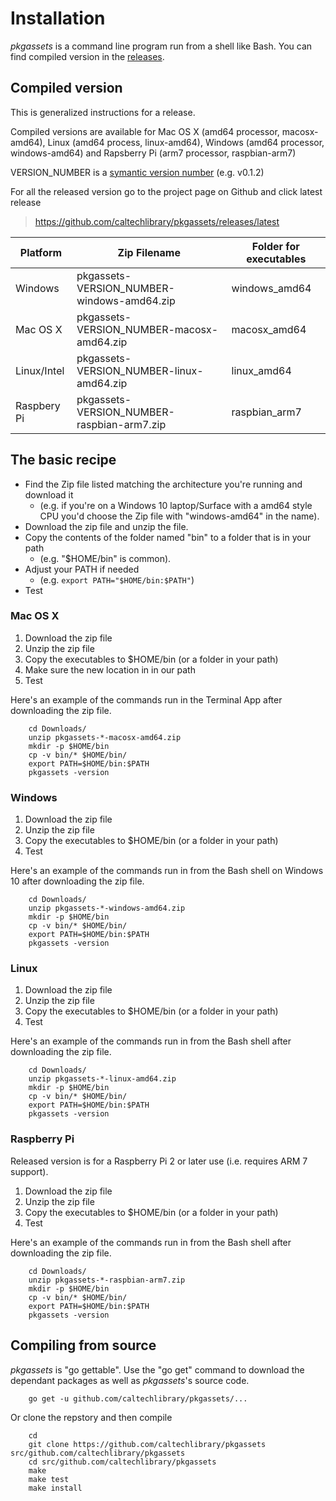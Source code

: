 
# Installation

*pkgassets* is a command line program run from a shell like Bash. You can find compiled
version in the [releases](https://github.com/caltechlibrary/pkgassets/releases/latest). 

## Compiled version

This is generalized instructions for a release. 

Compiled versions are available for Mac OS X (amd64 processor, macosx-amd64), Linux (amd64 process, linux-amd64), 
Windows (amd64 processor, windows-amd64) and Rapsberry Pi (arm7 processor, raspbian-arm7)

VERSION_NUMBER is a [symantic version number](http://semver.org/) (e.g. v0.1.2)


For all the released version go to the project page on Github and click latest release

>    https://github.com/caltechlibrary/pkgassets/releases/latest


| Platform    | Zip Filename                             | Folder for executables |
|-------------|------------------------------------------|------------------------|
| Windows     | pkgassets-VERSION_NUMBER-windows-amd64.zip | windows_amd64          |
| Mac OS X    | pkgassets-VERSION_NUMBER-macosx-amd64.zip  | macosx_amd64           |
| Linux/Intel | pkgassets-VERSION_NUMBER-linux-amd64.zip   | linux_amd64            |
| Raspbery Pi | pkgassets-VERSION_NUMBER-raspbian-arm7.zip | raspbian_arm7          |

## The basic recipe

+ Find the Zip file listed matching the architecture you're running and download it
    + (e.g. if you're on a Windows 10 laptop/Surface with a amd64 style CPU you'd choose the Zip file with "windows-amd64" in the name).
+ Download the zip file and unzip the file.  
+ Copy the contents of the folder named "bin" to a folder that is in your path 
    + (e.g. "$HOME/bin" is common).
+ Adjust your PATH if needed
    + (e.g. `export PATH="$HOME/bin:$PATH"`)
+ Test


### Mac OS X

1. Download the zip file
2. Unzip the zip file
3. Copy the executables to $HOME/bin (or a folder in your path)
4. Make sure the new location in in our path
5. Test

Here's an example of the commands run in the Terminal App after downloading the 
zip file.

```shell
    cd Downloads/
    unzip pkgassets-*-macosx-amd64.zip
    mkdir -p $HOME/bin
    cp -v bin/* $HOME/bin/
    export PATH=$HOME/bin:$PATH
    pkgassets -version
```

### Windows

1. Download the zip file
2. Unzip the zip file
3. Copy the executables to $HOME/bin (or a folder in your path)
4. Test

Here's an example of the commands run in from the Bash shell on Windows 10 after
downloading the zip file.

```shell
    cd Downloads/
    unzip pkgassets-*-windows-amd64.zip
    mkdir -p $HOME/bin
    cp -v bin/* $HOME/bin/
    export PATH=$HOME/bin:$PATH
    pkgassets -version
```


### Linux 

1. Download the zip file
2. Unzip the zip file
3. Copy the executables to $HOME/bin (or a folder in your path)
4. Test

Here's an example of the commands run in from the Bash shell after
downloading the zip file.

```shell
    cd Downloads/
    unzip pkgassets-*-linux-amd64.zip
    mkdir -p $HOME/bin
    cp -v bin/* $HOME/bin/
    export PATH=$HOME/bin:$PATH
    pkgassets -version
```


### Raspberry Pi

Released version is for a Raspberry Pi 2 or later use (i.e. requires ARM 7 support).

1. Download the zip file
2. Unzip the zip file
3. Copy the executables to $HOME/bin (or a folder in your path)
4. Test

Here's an example of the commands run in from the Bash shell after
downloading the zip file.

```shell
    cd Downloads/
    unzip pkgassets-*-raspbian-arm7.zip
    mkdir -p $HOME/bin
    cp -v bin/* $HOME/bin/
    export PATH=$HOME/bin:$PATH
    pkgassets -version
```


## Compiling from source

_pkgassets_ is "go gettable".  Use the "go get" command to download the dependant packages
as well as _pkgassets_'s source code.

```shell
    go get -u github.com/caltechlibrary/pkgassets/...
```

Or clone the repstory and then compile

```shell
    cd
    git clone https://github.com/caltechlibrary/pkgassets src/github.com/caltechlibrary/pkgassets
    cd src/github.com/caltechlibrary/pkgassets
    make
    make test
    make install
```


